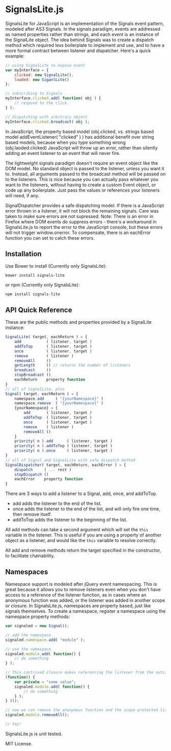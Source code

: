 SignalsLite.js
==============

SignalsLite for JavaScript is an implementation of the Signals event pattern, modeled after AS3 Signals. In the signals paradigm, events are addressed as named properties rather than strings, and each event is an instance of the SignalLite object. The idea behind Signals was to create a dispatch method which required less boilerplate to implement and use, and to have a more formal contract between listener and dispatcher. Here's a quick example:

```JavaScript
// using SignalLite to expose event
var myInterface = {
	clicked: new SignalLite(),
	loaded: new SiganlLite()
};

// subscribing to Signals
myInterface.clicked.add( function( obj ) {
	// respond to the click.
} );

// dispatching with arbitrary object
myInterface.clicked.broadcast( obj );
```

In JavaScript, the property based model (obj.clicked, vs. strings based model addEventListener( "clicked" ) ) has additional benefit over string based models, because when you type something wrong (obj.laoded.clicked) JavaScript will throw up an error, rather than silently adding an event listener to an event that will never fire.

The lightweight signals paradigm doesn't require an event object like the DOM model. No standard object is passed to the listener, unless you want it to. Instead, all arguments passed to the broadcast method will be passed on to the listeners. This is nice because you can actually pass whatever you want to the listeners, without having to create a custom Event object, or code up any boilerplate. Just pass the values or references your listeners will need, if any.

SignalDispatcher provides a safe dispatching model. If there is a JavaScript error thrown in a listener, it will not block the remaining signals. Care was taken to make sure errors are not supressed. Note: There is an error in Firefox where DOM events do suppress errors - there's a workaround in SignalsLite.js to report the error to the JavaScript console, but these errors will not trigger window.onerror. To compensate, there is an eachError function you can set to catch these errors.

Installation
------------

Use Bower to install (Currently only SignalsLite):

`bower install signals-lite`

or npm (Currently only SignalsLite):

`npm install signals-lite`

API Quick Reference
-------------------

These are the public methods and properties provided by a SignalLite instance:

```Javascript
SignalLite( target, eachReturn ) = {
	add           ( listener, target )
	addToTop      ( listener, target )
	once          ( listener, target )
	remove        ( listener )
	removeAll     ()
	getLength     () // returns the number of listeners
	broadcast     ()
	stopBroadcast ()
	eachReturn    property function
}
// all of SignalLite, plus
Signal( target, eachReturn ) = {
	namespace.add     ( "{yourNamespace}" )
	namespace.remove  ( "{yourNamespace}" )
	{yourNamespace} = {
		add       ( listener, target )
		addToTop  ( listener, target )
		once      ( listener, target )
		remove    ( listener )
		removeAll ()
	}
	priority( n ).add      ( listener, target )
	priority( n ).addToTop ( listener, target )
	priority( n ).once     ( listener, target )
}
// all of Signal and SignalLite with safe dispatch method
SignalDispatcher( target, eachReturn, eachError ) = {
	dispatch     ( ... rest )
	stopDispatch ()
	eachError    property function
}
```

There are 3 ways to add a listener to a Signal, add, once, and addToTop.
 - add adds the listener to the end of the list.
 - once adds the listener to the end of the list, and will only fire one time, then remove itself.
 - addToTop adds the listener to the beginning of the list.

All add methods can take a second argument which will set the `this` variable in the listener. This is useful if you are using a property of another object as a listener, and would like the `this` variable to resolve correctly.

All add and remove methods return the target specified in the constructor, to facilitate chainability.

Namespaces
----------

Namespace support is modeled after jQuery event namespacing. This is great because it allows you to remove listeners even when you don't have access to a reference of the listener function, as in cases where an anonymous function was added, or the listener was added in another scope or closure. In SignalsLite.js, namespaces are property based, just like signals themselves. To create a namespace, register a namespace using the namespace property methods:

```Javascript
var signaled = new Signal();

// add the namespace
signaled.namespace.add( "module" );

// use the namespace
signaled.module.add( function() {
	// do something
} );

// This contrived closure makes referencing the listener from the outside impossible
(function() {
	var private = "some value";
	signaled.module.add( function() {
		// do something
	} );
} )();

// now we can remove the anonymous function and the scope protected listener
signaled.module.removeAll();

// Yay!
```

SignalsLite.js is unit tested.

MIT License.
